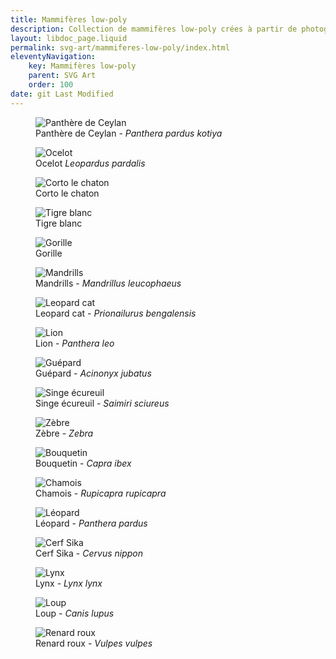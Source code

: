 ```yaml
---
title: Mammifères low-poly
description: Collection de mammifères low-poly crées à partir de photographies personnelles
layout: libdoc_page.liquid
permalink: svg-art/mammiferes-low-poly/index.html
eleventyNavigation:
    key: Mammifères low-poly
    parent: SVG Art
    order: 100
date: git Last Modified
---
```

<figure class="wide long-shadow">
    <img src="/assets/svg/sri-lankan-leopard-panthera-pardus-kotiya.svg"
        alt="Panthère de Ceylan">
    <figcaption>
        Panthère de Ceylan - <em>Panthera pardus kotiya</em>
    </figcaption>
</figure>

<figure class="wide long-shadow">
    <img src="/assets/svg/ocelot-leopardus-pardalis.svg"
        alt="Ocelot">
    <figcaption>
        Ocelot <em>Leopardus pardalis</em>
    </figcaption>
</figure>

<figure class="wide long-shadow">
    <img src="/assets/svg/cat-corto.svg"
        alt="Corto le chaton">
    <figcaption>
        Corto le chaton
    </figcaption>
</figure>

<figure class="wide long-shadow">
    <img src="/assets/svg/white-tiger.svg"
        alt="Tigre blanc">
    <figcaption>
        Tigre blanc
    </figcaption>
</figure>

<figure class="long-shadow">
    <img src="/assets/svg/gorilla.svg"
        alt="Gorille">
    <figcaption>
        Gorille
    </figcaption>
</figure>

<figure class="wide long-shadow">
    <img src="/assets/svg/drills-mandrillus-leucophaeus.svg"
        alt="Mandrills">
    <figcaption>
        Mandrills - <em>Mandrillus leucophaeus</em>
    </figcaption>
</figure>

<figure class="wide long-shadow">
    <img src="/assets/svg/leopard-cat-prionailurus-bengalensis.svg"
        alt="Leopard cat">
    <figcaption>
        Leopard cat - <em>Prionailurus bengalensis</em>
    </figcaption>
</figure>

<figure class="wide long-shadow">
    <img src="/assets/svg/lion-panthera-leo.svg"
        alt="Lion">
    <figcaption>
        Lion - <em>Panthera leo</em>
    </figcaption>
</figure>

<figure class="wide long-shadow">
    <img src="/assets/svg/cheetah-acinonyx-jubatus.svg"
        alt="Guépard">
    <figcaption>
        Guépard - <em>Acinonyx jubatus</em>
    </figcaption>
</figure>

<figure class="long-shadow">
    <img src="/assets/svg/squirrel-monkey-saimiri-sciureus.svg"
        alt="Singe écureuil">
    <figcaption>
        Singe écureuil - <em>Saimiri sciureus</em>
    </figcaption>
</figure>

<figure class="long-shadow">
    <img src="/assets/svg/zebra.svg"
        alt="Zèbre">
    <figcaption>
        Zèbre - <em>Zebra</em>
    </figcaption>
</figure>

<figure class="long-shadow">
    <img src="/assets/svg/ibex-capra-ibex.svg"
        alt="Bouquetin">
    <figcaption>
        Bouquetin - <em>Capra ibex</em>
    </figcaption>
</figure>

<figure class="long-shadow">
    <img src="/assets/svg/chamois-rupicapra-rupicapra.svg"
        alt="Chamois">
    <figcaption>
        Chamois - <em>Rupicapra rupicapra</em>
    </figcaption>
</figure>

<figure class="wide long-shadow">
    <img src="/assets/svg/leopard-panthera-pardus.svg"
        alt="Léopard">
    <figcaption>
        Léopard - <em>Panthera pardus</em>
    </figcaption>
</figure>

<figure class="wide long-shadow">
    <img src="/assets/svg/sika-deer-cervus-nippon.svg"
        alt="Cerf Sika">
    <figcaption>
        Cerf Sika - <em>Cervus nippon</em>
    </figcaption>
</figure>

<figure class="wide long-shadow">
    <img src="/assets/svg/lynx.svg"
        alt="Lynx">
    <figcaption>
        Lynx - <em>Lynx lynx</em>
    </figcaption>
</figure>

<figure class="wide long-shadow">
    <img src="/assets/svg/wolf.svg"
        alt="Loup">
    <figcaption>
        Loup - <em>Canis lupus</em>
    </figcaption>
</figure>

<figure class="wide long-shadow">
    <img src="/assets/svg/fox.svg"
        alt="Renard roux">
    <figcaption>
        Renard roux - <em>Vulpes vulpes</em>
    </figcaption>
</figure>